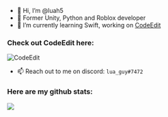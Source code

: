 - 👋 Hi, I’m @luah5
- 👀 Former Unity, Python and Roblox developer
- 🌱 I’m currently learning Swift, working on [CodeEdit](https://github.com/CodeEditApp/CodeEdit)

### Check out CodeEdit here:
![CodeEdit](https://github.com/CodeEditApp/CodeEdit)

- 📫 Reach out to me on discord: `lua_guy#7472`

### Here are my github stats:

![](https://github-readme-stats.vercel.app/api?username=luah5)

